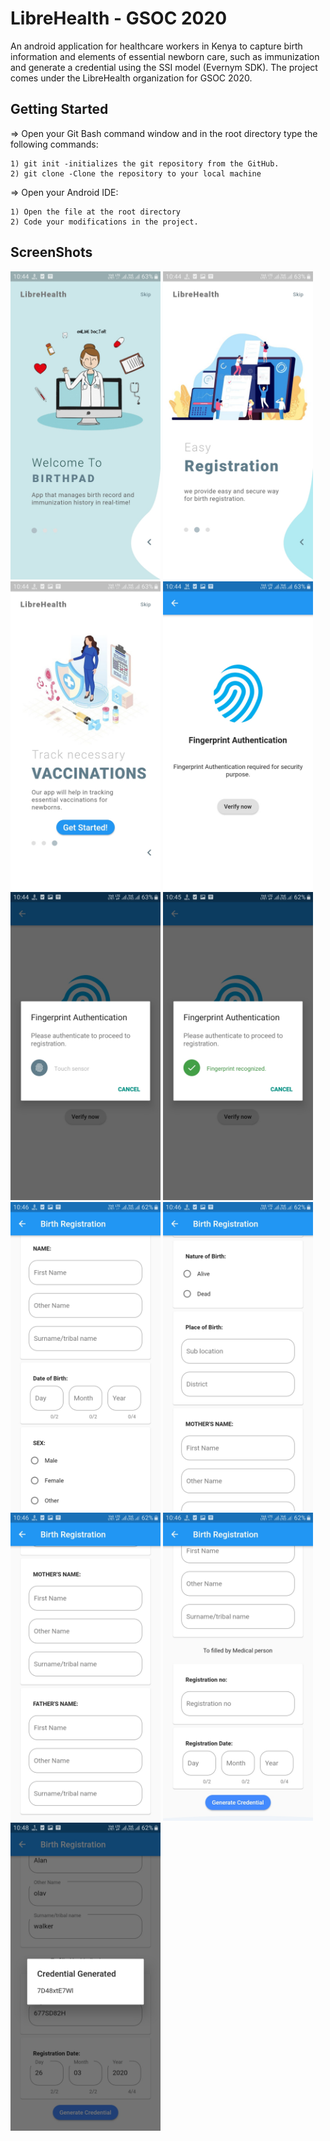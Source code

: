 # LibreHealth - GSOC 2020

An android application for healthcare workers in Kenya to capture birth information and elements of essential newborn care, such as immunization and generate a credential using the SSI model (Evernym SDK). The project comes under the LibreHealth organization for GSOC 2020.

## Getting Started

=> Open your Git Bash command window and in the root directory type the following commands:

    1) git init -initializes the git repository from the GitHub. 
    2) git clone -Clone the repository to your local machine
=> Open your Android IDE:

    1) Open the file at the root directory
    2) Code your modifications in the project.

## ScreenShots

<img src="readme/Onboarding%20Screen%201.jpg" width=240>

<img src="readme/Onboarding%20Screen%202.jpg" width=240>

<img src="readme/Onboarding%20Screen%203.jpg" width=240>

<img src="readme/Fingerprint%20Authentication.jpg" width=240>

<img src="readme/Fingerprint%20verify.jpg" width=240>

<img src="readme/Fingerprint%20sucess.jpg" width=240>

<img src="readme/Birth%20registration%201.jpg" width=240>

<img src="readme/Birth%20registration%202.jpg" width=240>

<img src="readme/Birth%20registration%203.jpg" width=240>

<img src="readme/Birth%20registration%204.jpg" width=240>

<img src="readme/Credential%20generated.jpg" width=240>
